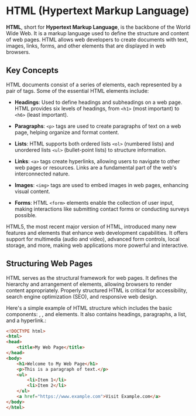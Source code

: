 # HTML (Hypertext Markup Language)

**HTML**, short for **Hypertext Markup Language**, is the backbone of the World Wide Web. It is a markup language used to define the structure and content of web pages. HTML allows web developers to create documents with text, images, links, forms, and other elements that are displayed in web browsers.

## Key Concepts

HTML documents consist of a series of elements, each represented by a pair of tags. Some of the essential HTML elements include:

- **Headings**: Used to define headings and subheadings on a web page. HTML provides six levels of headings, from `<h1>` (most important) to `<h6>` (least important).

- **Paragraphs**: `<p>` tags are used to create paragraphs of text on a web page, helping organize and format content.

- **Lists**: HTML supports both ordered lists `<ol>` (numbered lists) and unordered lists `<ul>` (bullet-point lists) to structure information.

- **Links**: `<a>` tags create hyperlinks, allowing users to navigate to other web pages or resources. Links are a fundamental part of the web's interconnected nature.

- **Images**: `<img>` tags are used to embed images in web pages, enhancing visual content.

- **Forms**: HTML `<form>` elements enable the collection of user input, making interactions like submitting contact forms or conducting surveys possible.

HTML5, the most recent major version of HTML, introduced many new features and elements that enhance web development capabilities. It offers support for multimedia (audio and video), advanced form controls, local storage, and more, making web applications more powerful and interactive.

## Structuring Web Pages

HTML serves as the structural framework for web pages. It defines the hierarchy and arrangement of elements, allowing browsers to render content appropriately. Properly structured HTML is critical for accessibility, search engine optimization (SEO), and responsive web design.

Here's a simple example of HTML structure which includes the basic components: <html>, <head>, and <body> elements. It also contains headings, paragraphs, a list, and a hyperlink.:

```html
<!DOCTYPE html>
<html>
<head>
    <title>My Web Page</title>
</head>
<body>
    <h1>Welcome to My Web Page</h1>
    <p>This is a paragraph of text.</p>
    <ul>
        <li>Item 1</li>
        <li>Item 2</li>
    </ul>
    <a href="https://www.example.com">Visit Example.com</a>
</body>
</html>
```
